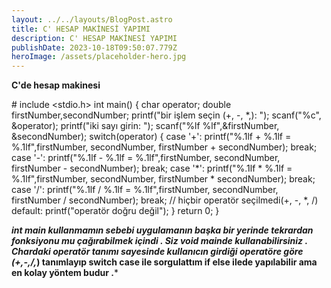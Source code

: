 ```yaml
---
layout: ../../layouts/BlogPost.astro
title: C' HESAP MAKİNESİ YAPIMI
description: C' HESAP MAKİNESİ YAPIMI
publishDate: 2023-10-18T09:50:07.779Z
heroImage: /assets/placeholder-hero.jpg
---
```

**C﻿'de hesap makinesi** 



\# include <stdio.h> int main() { char operator; double firstNumber,secondNumber; printf("bir işlem seçin (+, -, \*,): "); scanf("%c", &operator); printf("iki sayı girin: "); scanf("%lf %lf",&firstNumber, &secondNumber); switch(operator) { case '+': printf("%.1lf + %.1lf = %.1lf",firstNumber, secondNumber, firstNumber + secondNumber); break; case '-': printf("%.1lf - %.1lf = %.1lf",firstNumber, secondNumber, firstNumber - secondNumber); break; case '\*': printf("%.1lf \* %.1lf = %.1lf",firstNumber, secondNumber, firstNumber \* secondNumber); break; case '/': printf("%.1lf / %.1lf = %.1lf",firstNumber, secondNumber, firstNumber / secondNumber); break; // hiçbir operatör seçilmedi(+, -, *, /) default: printf("operatör doğru değil"); } return 0; }



***i﻿nt main kullanmamın sebebi uygulamanın başka bir yerinde tekrardan fonksiyonu mu çağırabilmek içindi . Siz void mainde kullanabilirsiniz . Chardaki operatör tanımı sayesinde kullanıcın girdiği operatöre göre (+,-,/,*) tanımlayıp switch case ile sorgulattım if else ilede yapılabilir ama en kolay yöntem budur .***